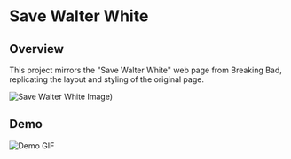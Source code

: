 # Save Walter White

## Overview

This project mirrors the "Save Walter White" web page from Breaking Bad, replicating the layout and styling of the original page.

![Save Walter White Image]([https://i.postimg.cc/sxBZxzGW/screencapture-ibrahem098-github-io-savewalterwhite-2024-09-06-21-51-55.png))


## Demo

![Demo GIF](https://s1.gifyu.com/images/S1I05.md.gif)
